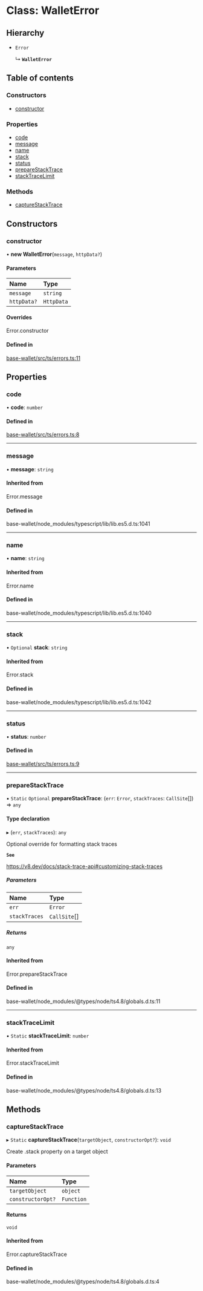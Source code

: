 # Class: WalletError

## Hierarchy

- `Error`

  ↳ **`WalletError`**

## Table of contents

### Constructors

- [constructor](WalletError.md#constructor)

### Properties

- [code](WalletError.md#code)
- [message](WalletError.md#message)
- [name](WalletError.md#name)
- [stack](WalletError.md#stack)
- [status](WalletError.md#status)
- [prepareStackTrace](WalletError.md#preparestacktrace)
- [stackTraceLimit](WalletError.md#stacktracelimit)

### Methods

- [captureStackTrace](WalletError.md#capturestacktrace)

## Constructors

### constructor

• **new WalletError**(`message`, `httpData?`)

#### Parameters

| Name | Type |
| :------ | :------ |
| `message` | `string` |
| `httpData?` | `HttpData` |

#### Overrides

Error.constructor

#### Defined in

[base-wallet/src/ts/errors.ts:11](https://gitlab.com/i3-market/code/wp3/t3.2/i3m-wallet-monorepo/-/blob/c1cdd73/packages/base-wallet/src/ts/errors.ts#L11)

## Properties

### code

• **code**: `number`

#### Defined in

[base-wallet/src/ts/errors.ts:8](https://gitlab.com/i3-market/code/wp3/t3.2/i3m-wallet-monorepo/-/blob/c1cdd73/packages/base-wallet/src/ts/errors.ts#L8)

___

### message

• **message**: `string`

#### Inherited from

Error.message

#### Defined in

base-wallet/node_modules/typescript/lib/lib.es5.d.ts:1041

___

### name

• **name**: `string`

#### Inherited from

Error.name

#### Defined in

base-wallet/node_modules/typescript/lib/lib.es5.d.ts:1040

___

### stack

• `Optional` **stack**: `string`

#### Inherited from

Error.stack

#### Defined in

base-wallet/node_modules/typescript/lib/lib.es5.d.ts:1042

___

### status

• **status**: `number`

#### Defined in

[base-wallet/src/ts/errors.ts:9](https://gitlab.com/i3-market/code/wp3/t3.2/i3m-wallet-monorepo/-/blob/c1cdd73/packages/base-wallet/src/ts/errors.ts#L9)

___

### prepareStackTrace

▪ `Static` `Optional` **prepareStackTrace**: (`err`: `Error`, `stackTraces`: `CallSite`[]) => `any`

#### Type declaration

▸ (`err`, `stackTraces`): `any`

Optional override for formatting stack traces

**`See`**

https://v8.dev/docs/stack-trace-api#customizing-stack-traces

##### Parameters

| Name | Type |
| :------ | :------ |
| `err` | `Error` |
| `stackTraces` | `CallSite`[] |

##### Returns

`any`

#### Inherited from

Error.prepareStackTrace

#### Defined in

base-wallet/node_modules/@types/node/ts4.8/globals.d.ts:11

___

### stackTraceLimit

▪ `Static` **stackTraceLimit**: `number`

#### Inherited from

Error.stackTraceLimit

#### Defined in

base-wallet/node_modules/@types/node/ts4.8/globals.d.ts:13

## Methods

### captureStackTrace

▸ `Static` **captureStackTrace**(`targetObject`, `constructorOpt?`): `void`

Create .stack property on a target object

#### Parameters

| Name | Type |
| :------ | :------ |
| `targetObject` | `object` |
| `constructorOpt?` | `Function` |

#### Returns

`void`

#### Inherited from

Error.captureStackTrace

#### Defined in

base-wallet/node_modules/@types/node/ts4.8/globals.d.ts:4
